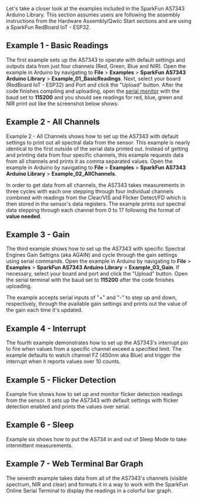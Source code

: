 Let's take a closer look at the examples included in the SparkFun AS7343 Arduino Library. This section assumes users are following the assembly instructions from the Hardware Assembly/Qwiic Start sections and are using a SparkFun RedBoard IoT - ESP32.

## Example 1 - Basic Readings

The first example sets up the AS7343 to operate with default settings and outputs data from just four channels (Red, Green, Blue and NIR). Open the example in Arduino by navigating to **File** > **Examples** > **SparkFun AS7343 Arduino Library** > **Example_01_BasicReadings**. Next, select your board (RedBoard IoT - ESP32) and Port and click the "Upload" button. After the code finishes compiling and uploading, open the [serial monitor]() with the baud set to **115200** and you should see readings for red, blue, green and NIR print out like the screenshot below shows:


## Example 2 - All Channels

Example 2 - All Channels shows how to set up the AS7343 with default settings to print out all spectral data from the sensor. This example is nearly identical to the first outside of the serial data printed out. Instead of getting and printing data from four specific channels, this example requests data from all channels and prints it as comma separated values. Open the example in Arduino by navigating to **File** > **Examples** > **SparkFun AS7343 Arduino Library** > **Example_02_AllChannels**. 

In order to get data from all channels, the AS7343 takes measurements in three cycles with each one stepping through four individual channels combined with readings from the Clear/VIS and Flicker Detect/FD which is then stored in the sensor's data registers. The example prints out spectral data stepping through each channel from 0 to 17 following the format of **value needed**.

## Example 3 - Gain

The third example shows how to set up the AS7343 with specific Spectral Engines Gain Settigns (aka AGAIN) and cycle through the gain settings using serial commands. Open the example in Arduino by navigating to **File** > **Examples** > **SparkFun AS7343 Arduino Library** > **Example_03_Gain**. If necessary, select your board and port and click the "Upload" button. Open the serial terminal with the baud set to **115200** after the code finishes uploading. 

The example accepts serial inputs of "+" and "-" to step up and down, respectively, through the available gain settings and prints out the value of the gain each time it's updated.

## Example 4 - Interrupt

The fourth example demonstrates how to set up the AS7343's interrupt pin to fire when values from a specific channel exceed a specified limit. The example defaults to watch channel FZ (450nm aka Blue) and trigger the interrupt when it reports values over 10 counts. 

## Example 5 - Flicker Detection

Example five shows how to set up and monitor flicker detection readings from the sensor. It sets up the AS7343 with default settings with flicker detection enabled and prints the values over serial.

## Example 6 - Sleep

Example six shows how to put the AS734 in and out of Sleep Mode to take intermittent measurements.

## Example 7 - Web Terminal Bar Graph

The seventh example takes data from all of the AS7343's channels (visible spectrum, NIR and clear) and formats it in a way to work with the SparkFun Online Serial Terminal to display the readings in a colorful bar graph. 